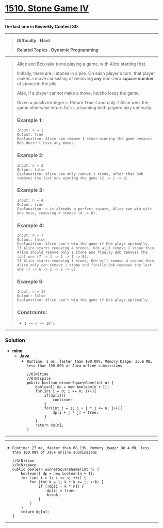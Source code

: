 # [1510. Stone Game IV](https://leetcode.com/problems/stone-game-iv/)
---

**the last one in Biweekly Contest 30.**

---

> **Difficulty** : **Hard**
> 
> **Related Topics** : **Dynamic Programming**

---

> Alice and Bob take turns playing a game, with Alice starting first.
> 
> Initially, there are `n` stones in a pile.  On each player's turn, that player makes a move consisting of removing **any** non-zero **square number** of stones in the pile.
> 
> Also, if a player cannot make a move, he/she loses the game.
> 
> Given a positive integer `n`. Return `True` if and only if Alice wins the game otherwise return `False`, assuming both players play optimally.
> 
> 
> 
> ### Example 1:
> ```
> Input: n = 1
> Output: true
> Explanation: Alice can remove 1 stone winning the game because Bob doesn't have any moves.
> ```
> 
> ### Example 2:
> ```
> Input: n = 2
> Output: false
> Explanation: Alice can only remove 1 stone, after that Bob removes the last one winning the game (2 -> 1 -> 0).
> ```
> 
> ### Example 3:
> ```
> Input: n = 4
> Output: true
> Explanation: n is already a perfect square, Alice can win with one move, removing 4 stones (4 -> 0).
> ```
> 
> ### Example 4:
> ```
> Input: n = 7
> Output: false
> Explanation: Alice can't win the game if Bob plays optimally.
> If Alice starts removing 4 stones, Bob will remove 1 stone then Alice should remove only 1 stone and finally Bob removes the last one (7 -> 3 -> 2 -> 1 -> 0).
> If Alice starts removing 1 stone, Bob will remove 4 stones then Alice only can remove 1 stone and finally Bob removes the last one (7 -> 6 -> 2 -> 1 -> 0).
> ```
> 
> ### Example 5:
> ```
> Input: n = 17
> Output: false
> Explanation: Alice can't win the game if Bob plays optimally.
> ```
> 
> ### Constraints:
> * `1 <= n <= 10^5`

---


### Solution
* **mine**
  * **Java**
    * `Runtime: 2 ms, faster than 100.00%, Memory Usage: 36.6 MB, less than 100.00% of Java online submissions`
      ```
      //O(N)time
      //O(N)space
      public boolean winnerSquareGame(int n) {
          boolean[] dp = new boolean[n + 1];
          for(int i = 0; i <= n; i++){
              if(dp[i]){
                  continue;
              }
              for(int j = 1; i + j * j <= n; j++){
                  dp[i + j * j] = true;
              }
          }
          return dp[n];
      }
      ```

---

* ****
  * `Runtime: 27 ms, faster than 68.19%, Memory Usage: 38.4 MB, less than 100.00% of Java online submissions`
    ```
    //O(N)time
    //O(N)space
    public boolean winnerSquareGame(int n) {
        boolean[] dp = new boolean[n + 1];
        for (int i = 1; i <= n; ++i) {
            for (int k = 1; k * k <= i; ++k) {
                if (!dp[i - k * k]) {
                    dp[i] = true;
                    break;
                }
            }
        }
        return dp[n];
    }
    ```
    
---
